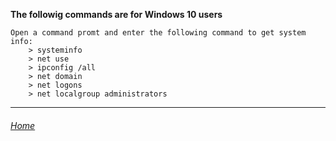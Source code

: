 **The followig commands are for Windows 10 users**

```
Open a command promt and enter the following command to get system info:
    > systeminfo
    > net use
    > ipconfig /all
    > net domain
    > net logons
    > net localgroup administrators
```

---

###### [Home](index.md)